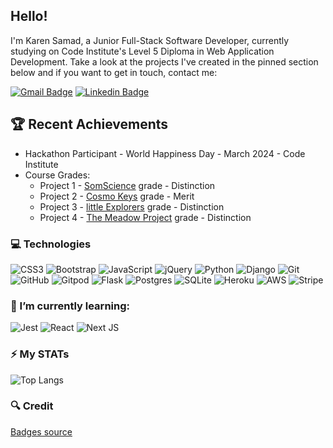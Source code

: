 ## Hello!

I'm Karen Samad, a Junior Full-Stack Software Developer, currently studying on Code Institute's Level 5 Diploma in Web Application Development. 
Take a look at the projects I've created in the pinned section below and if you want to get in touch, contact me:

[![Gmail Badge](https://img.shields.io/badge/-karenlsamad@gmail.com-c14438?style=flat-square&logo=Gmail&logoColor=white&link=mailto:karenlsamad@gmail.com)](karenlsamad@gmail.com)
[![Linkedin Badge](https://img.shields.io/badge/-KarenSamad-blue?style=flat-square&logo=Linkedin&logoColor=white&link=https://www.linkedin.com/in/karen-samad-n%C3%A8e-onions-phd-0376a9149/)](https://www.linkedin.com/in/karen-samad-n%C3%A8e-onions-phd-0376a9149/)


## 🏆 Recent Achievements

* Hackathon Participant - World Happiness Day - March 2024 - Code Institute
* Course Grades:
    * Project 1 - [SomScience](https://github.com/kosamad/SomScience) grade - Distinction
    * Project 2 - [Cosmo Keys](https://github.com/kosamad/Cosmo-Keys) grade - Merit
    * Project 3 - [little Explorers](https://github.com/kosamad/little-explorers) grade - Distinction
    * Project 4 - [The Meadow Project](https://github.com/kosamad/the-meadow-project) grade - Distinction

### 💻 Technologies

![CSS3](https://img.shields.io/badge/-CSS3-1572B6?style=flat-square&logo=css3)
![Bootstrap](https://img.shields.io/badge/-Bootstrap-563D7C?style=flat-square&logo=bootstrap)
![JavaScript](https://img.shields.io/badge/-JavaScript-black?style=flat-square&logo=javascript)
![jQuery](https://img.shields.io/badge/jquery-%230769AD.svg?style=flat-square&logo=jquery&logoColor=white)
![Python](https://img.shields.io/badge/-Python-black?style=flat-square&logo=Python)
![Django](https://img.shields.io/badge/django-%23092E20.svg?style=flat-square&logo=django&logoColor=white)
![Git](https://img.shields.io/badge/-Git-black?style=flat-square&logo=git)
![GitHub](https://img.shields.io/badge/-GitHub-181717?style=flat-square&logo=github)
![Gitpod](https://img.shields.io/badge/-Gitpod-f06611.svg?style=flat-square&logo=gitpod&logoColor=white)
![Flask](https://img.shields.io/badge/flask-%23000.svg?style=flat-square&logo=flask&logoColor=white)
![Postgres](https://img.shields.io/badge/postgres-%23316192.svg?style=flat-square&logo=postgresql&logoColor=white)
![SQLite](https://img.shields.io/badge/sqlite-%2307405e.svg?style=for-the-badge&logo=sqlite&logoColor=white)
![Heroku](https://img.shields.io/badge/heroku-%23430098.svg?style=flat-square&logo=heroku&logoColor=white)
![AWS](https://img.shields.io/badge/AWS-%23FF9900.svg?style=for-the-badge&logo=amazon-aws&logoColor=white)
![Stripe](https://img.shields.io/badge/Stripe-626CD9?style=for-the-badge&logo=Stripe&logoColor=white)

### 🌱 I’m currently learning:

![Jest](https://img.shields.io/badge/-jest-%23C21325?style=flat-square&logo=jest&logoColor=white)
![React](https://img.shields.io/badge/react-%2320232a.svg?style=for-the-badge&logo=react&logoColor=%2361DAFB)
![Next JS](https://img.shields.io/badge/Next-black?style=for-the-badge&logo=next.js&logoColor=white)

### ⚡️ My STATs

![Top Langs](https://github-readme-stats.vercel.app/api/top-langs/?username=kosamad&hide=TeX&layout=compact)

### 🔍️ Credit
[Badges source](https://github.com/Ileriayo/markdown-badges)
